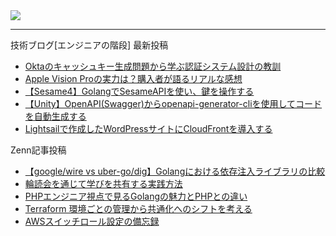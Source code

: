 <picture>
  <source
    srcset="https://github-readme-stats.vercel.app/api?username=k-takeuchi220&show_icons=true&theme=dark"
    media="(prefers-color-scheme: dark)"
  />
  <source
    srcset="https://github-readme-stats.vercel.app/api?username=k-takeuchi220&show_icons=true"
    media="(prefers-color-scheme: light), (prefers-color-scheme: no-preference)"
  />
  <img src="https://github-readme-stats.vercel.app/api?username=k-takeuchi220&show_icons=true" />
</picture>
  
---

技術ブログ[エンジニアの階段] 最新投稿
<!-- ENGINEER:START -->
- [Oktaのキャッシュキー生成問題から学ぶ認証システム設計の教訓](https://took.jp/okta-cache-key/)
- [Apple Vision Proの実力は？購入者が語るリアルな感想](https://took.jp/apple-vision-pro/)
- [【Sesame4】GolangでSesameAPIを使い、鍵を操作する](https://took.jp/sesame-api/)
- [【Unity】OpenAPI&lpar;Swagger&rpar;からopenapi-generator-cliを使用してコードを自動生成する](https://took.jp/openapi-generator-cli-unity/)
- [Lightsailで作成したWordPressサイトにCloudFrontを導入する](https://took.jp/lightsail-wordpress-cloudfront/)
<!-- ENGINEER:END -->


Zenn記事投稿
<!-- ZENN:START -->
- [【google/wire vs uber-go/dig】Golangにおける依存注入ライブラリの比較](https://zenn.dev/edash_tech_blog/articles/85551e0aff68dc)
- [輪読会を通じて学びを共有する実践方法](https://zenn.dev/edash_tech_blog/articles/0602044d698b77)
- [PHPエンジニア視点で見るGolangの魅力とPHPとの違い](https://zenn.dev/edash_tech_blog/articles/4e88cbbcbfd3ae)
- [Terraform 環境ごとの管理から共通化へのシフトを考える](https://zenn.dev/edash_tech_blog/articles/ffef0fc9cebbe0)
- [AWSスイッチロール設定の備忘録](https://zenn.dev/edash_tech_blog/articles/f7ffab1dcb03c3)
<!-- ZENN:END -->
